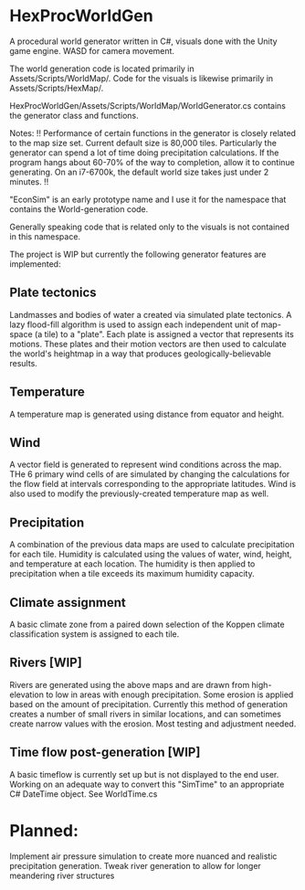 # HexProcWorldGen
A procedural world generator written in C#, visuals done with the Unity game engine. WASD for camera movement.

The world generation code is located primarily in Assets/Scripts/WorldMap/. Code for the visuals is likewise primarily in Assets/Scripts/HexMap/.

HexProcWorldGen/Assets/Scripts/WorldMap/WorldGenerator.cs contains the generator class and functions.

Notes:
!! Performance of certain functions in the generator is closely related to the map size set. Current default size is 80,000 tiles. Particularly the generator can spend a lot of time doing precipitation calculations. If the program hangs about 60-70% of the way to completion, allow it to continue generating. On an i7-6700k, the default world size takes just under 2 minutes. !!

"EconSim" is an early prototype name and I use it for the namespace that contains the World-generation code.

Generally speaking code that is related only to the visuals is not contained in this namespace.

The project is WIP but currently the following generator features are implemented:

## Plate tectonics
Landmasses and bodies of water a created via simulated plate tectonics. A lazy flood-fill algorithm is used to assign each independent unit of map-space (a tile) to a "plate". Each plate is assigned a vector that represents its motions. These plates and their motion vectors are then used to calculate the world's heightmap in a way that produces geologically-believable results.

## Temperature
A temperature map is generated using distance from equator and height.

## Wind
A vector field is generated to represent wind conditions across the map. THe 6 primary wind cells of are simulated by changing the calculations for the flow field at intervals corresponding to the appropriate latitudes. Wind is also used to modify the previously-created temperature map as well.

## Precipitation
A combination of the previous data maps are used to calculate precipitation for each tile. Humidity is calculated using the values of water, wind, height, and temperature at each location. The humidity is then applied to precipitation when a tile exceeds its maximum humidity capacity.

## Climate assignment
A basic climate zone from a paired down selection of the Koppen climate classification system is assigned to each tile.

## Rivers [WIP]
Rivers are generated using the above maps and are drawn from high-elevation to low in areas with enough precipitation. Some erosion is applied based on the amount of precipitation. Currently this method of generation creates a number of small rivers in similar locations, and can sometimes create narrow values with the erosion. Most testing and adjustment needed.

## Time flow post-generation [WIP]
A basic timeflow is currently set up but is not displayed to the end user. Working on an adequate way to convert this "SimTime" to an appropriate C# DateTime object.
See WorldTime.cs

# Planned:

Implement air pressure simulation to create more nuanced and realistic precipitation generation.
Tweak river generation to allow for longer meandering river structures
